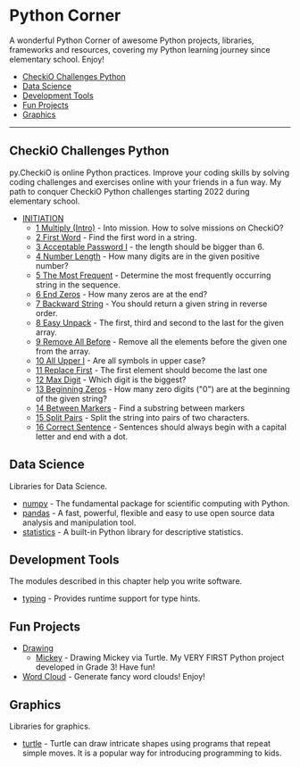 # Python Corner

A wonderful Python Corner of awesome Python projects, libraries, frameworks and resources, covering my Python learning journey since elementary school. Enjoy!

- [CheckiO Challenges Python](#CheckiO-Challenges-Python)
- [Data Science](#Data-Science)
- [Development Tools](#Development-Tools)
- [Fun Projects](#Fun-Projects)
- [Graphics](#Graphics)

---
## CheckiO Challenges Python
py.CheckiO is online Python practices. Improve your coding skills by solving coding challenges and exercises online with your friends in a fun way. My path to conquer CheckiO Python challenges starting 2022 during elementary school. 
* [INITIATION](https://github.com/EvansHua/Python_Corner/tree/main/CheckiO%20Challenges%20Python/INITIATION)
  * [1 Multiply (Intro)](https://github.com/EvansHua/Python_Corner/blob/main/CheckiO%20Challenges%20Python/INITIATION/1%20Multiply%20(Intro).py) - Into mission. How to solve missions on CheckiO?
  * [2 First Word](https://github.com/EvansHua/Python_Corner/blob/main/CheckiO%20Challenges%20Python/INITIATION/2%20First%20Word.py) - Find the first word in a string.
  * [3 Acceptable Password I](https://github.com/EvansHua/Python_Corner/blob/main/CheckiO%20Challenges%20Python/INITIATION/3%20Acceptable%20Password%20I.py) - the length should be bigger than 6.
  * [4 Number Length](https://github.com/EvansHua/Python_Corner/blob/main/CheckiO%20Challenges%20Python/INITIATION/4%20Number%20Length.py) - How many digits are in the given positive number?
  * [5 The Most Frequent](https://github.com/EvansHua/Python_Corner/blob/main/CheckiO%20Challenges%20Python/INITIATION/5%20The%20Most%20Frequent.py) - Determine the most frequently occurring string in the sequence.
  * [6 End Zeros](https://github.com/EvansHua/Python_Corner/blob/main/CheckiO%20Challenges%20Python/INITIATION/6%20End%20Zeros.py) - How many zeros are at the end?
  * [7 Backward String](https://github.com/EvansHua/Python_Corner/blob/main/CheckiO%20Challenges%20Python/INITIATION/7%20Backward%20String.py) - You should return a given string in reverse order.
  * [8 Easy Unpack](https://github.com/EvansHua/Python_Corner/blob/main/CheckiO%20Challenges%20Python/INITIATION/8%20Easy%20Unpack.py) - The first, third and second to the last for the given array.
  * [9 Remove All Before](https://github.com/EvansHua/Python_Corner/blob/main/CheckiO%20Challenges%20Python/INITIATION/9%20Remove%20All%20Before.py) - Remove all the elements before the given one from the array.
  * [10 All Upper I](https://github.com/EvansHua/Python_Corner/blob/main/CheckiO%20Challenges%20Python/INITIATION/10%20All%20Upper%20I.py) - Are all symbols in upper case?
  * [11 Replace First](https://github.com/EvansHua/Python_Corner/blob/main/CheckiO%20Challenges%20Python/INITIATION/11%20Replace%20First.py) - The first element should become the last one
  * [12 Max Digit](https://github.com/EvansHua/Python_Corner/blob/main/CheckiO%20Challenges%20Python/INITIATION/12%20Max%20Digit.py) - Which digit is the biggest?
  * [13 Beginning Zeros](https://github.com/EvansHua/Python_Corner/blob/main/CheckiO%20Challenges%20Python/INITIATION/13%20Beginning%20Zeros.py) - How many zero digits ("0") are at the beginning of the given string?
  * [14 Between Markers](https://github.com/EvansHua/Python_Corner/blob/main/CheckiO%20Challenges%20Python/INITIATION/14%20Between%20Markers.py) - Find a substring between markers
  * [15 Split Pairs](https://github.com/EvansHua/Python_Corner/blob/main/CheckiO%20Challenges%20Python/INITIATION/15%20Split%20Pairs.py) - Split the string into pairs of two characters.
  * [16 Correct Sentence](https://github.com/EvansHua/Python_Corner/blob/main/CheckiO%20Challenges%20Python/INITIATION/16%20Correct%20Sentence.py) - Sentences should always begin with a capital letter and end with a dot.
## Data Science
Libraries for Data Science.
* [numpy](https://numpy.org/) - The fundamental package for scientific computing with Python.
* [pandas](https://pandas.pydata.org/) - A fast, powerful, flexible and easy to use open source data analysis and manipulation tool.
* [statistics](https://docs.python.org/3/library/statistics.html) - A built-in Python library for descriptive statistics.
## Development Tools
The modules described in this chapter help you write software.
* [typing](https://docs.python.org/3/library/typing.html) - Provides runtime support for type hints.
## Fun Projects
* [Drawing](https://github.com/EvansHua/Python_Corner/tree/main/Fun%20Projects/Drawing)
  * [Mickey](https://github.com/EvansHua/Python_Corner/blob/main/Fun%20Projects/Drawing/Mickey/Mickey.py) - Drawing Mickey via Turtle. My VERY FIRST Python project developed in Grade 3! Have fun!
* [Word Cloud](https://github.com/EvansHua/Python_Corner/blob/main/Fun%20Projects/Word%20Cloud/20210620%20word%20cloud.ipynb) - Generate fancy word clouds! Enjoy!
## Graphics
Libraries for graphics.
* [turtle](https://pythonturtle.org/) - Turtle can draw intricate shapes using programs that repeat simple moves. It is a popular way for introducing programming to kids.

<!---
AI, artificial intelligence, data science, data visualization, machine learning, kid, python, 
--->
